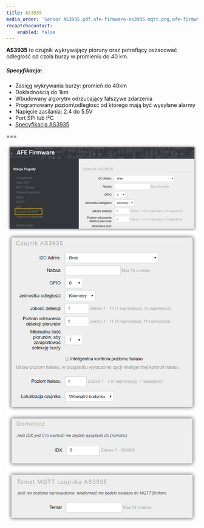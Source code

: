 ```yaml
---
title: AS3935
media_order: 'Sensor AS3935.pdf,afe-firmware-as3935-mqtt.png,afe-firmware-as3935-domoticz.png,afe-firmware-as3935-czujnik.png,afe-firmware-as3935.png'
recaptchacontact:
    enabled: false
---
```


**AS3935** to czujnik wykrywający pioruny oraz potrafiący oszacować odległość od czoła burzy w promieniu do 40 km. 

##### Specyfikacja:
* Zasięg wykrywania burzy: promień do 40km
* Dokładnością do 1km
* Wbudowany algorytm odrzucający fałszywe zdarzenia
* Programowany poziom\odległość od którego mają być wysyłane alarmy
* Napięcie zasilania: 2.4 do 5.5V
* Port SPI lub I²C
* [Specyfikacja AS3935](Sensor%20AS3935.pdf)

===

![](afe-firmware-as3935.png)
![](afe-firmware-as3935-czujnik.png)
![](afe-firmware-as3935-domoticz.png)
![](afe-firmware-as3935-mqtt.png)